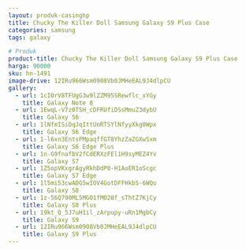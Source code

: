 ```yaml
---
layout: produk-casinghp
title: Chucky The Killer Doll Samsung Galaxy S9 Plus Case
categories: samsung
tags: galaxy

# Produk
product-title: Chucky The Killer Doll Samsung Galaxy S9 Plus Case
harga: 90000
sku: hn-1491
image-drive: 12IRu966Wsm0908Vb0JMHeEAL9J4dlpCU
gallery:
  - url: 1cIOrV8TFUgG3w9lZZM95SRewflc_xYGy
    title: Galaxy Note 8
  - url: 1EwqL-V7z0TSH_cDFRUfiDSsMmuZ3dybU
    title: Galaxy S6
  - url: 1lNfmISiDqJqIttUnRTSYlNfyyXkg0Wpx
    title: Galaxy S6 Edge
  - url: 1-l6xn3EntsPMpaqffGT8YhzZaZGXwSxm
    title: Galaxy S6 Edge Plus
  - url: 1n-G9fnafbV2fCdERXzFEl1H9syMEZ4Yv
    title: Galaxy S7
  - url: 1Z5opVKxgrAgyRkhDdP0-H1AoER1oScgc
    title: Galaxy S7 Edge
  - url: 1l5mi53cwADG5wIOV4GotDFFHkbS-6WQo
    title: Galaxy S8
  - url: 1z-56Q790ML5MGO1fMO28f_sThtZ7KjCy
    title: Galaxy S8 Plus
  - url: 19kt_Q_5J7uH1il_zArpupy-uRn1MgbCy
    title: Galaxy S9
  - url: 12IRu966Wsm0908Vb0JMHeEAL9J4dlpCU
    title: Galaxy S9 Plus
---
```

